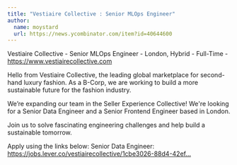```yaml
---
title: "Vestiaire Collective : Senior MLOps Engineer"
author:
  name: moystard
  url: https://news.ycombinator.com/item?id=40644600
---
```

Vestiaire Collective - Senior MLOps Engineer - London, Hybrid - Full-Time - <a href="https:&#x2F;&#x2F;www.vestiairecollective.com" rel="nofollow">https:&#x2F;&#x2F;www.vestiairecollective.com</a>

Hello from Vestiaire Collective, the leading global marketplace for second-hand luxury fashion. As a B-Corp, we are working to build a more sustainable future for the fashion industry.

We’re expanding our team in the Seller Experience Collective! We&#x27;re looking for a Senior Data Engineer and a Senior Frontend Engineer based in London.

Join us to solve fascinating engineering challenges and help build a sustainable tomorrow.

Apply using the links below:
Senior Data Engineer: <a href="https:&#x2F;&#x2F;jobs.lever.co&#x2F;vestiairecollective&#x2F;1cbe3026-88d4-42ef-8844-b1badb69270c?lever-via=U1EtT9uF5u&amp;lever-social=job_site" rel="nofollow">https:&#x2F;&#x2F;jobs.lever.co&#x2F;vestiairecollective&#x2F;1cbe3026-88d4-42ef...</a>
